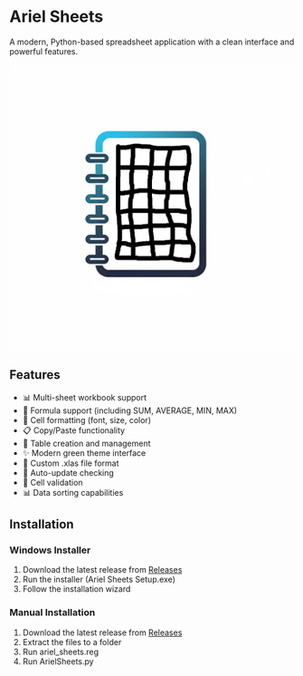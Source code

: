 # Ariel Sheets

A modern, Python-based spreadsheet application with a clean interface and powerful features.

![Ariel Sheets Logo](icon.jpg)

## Features

- 📊 Multi-sheet workbook support
- 📝 Formula support (including SUM, AVERAGE, MIN, MAX)
- 🎨 Cell formatting (font, size, color)
- 📋 Copy/Paste functionality
- 📑 Table creation and management
- ✨ Modern green theme interface
- 💾 Custom .xlas file format
- 🔄 Auto-update checking
- 📝 Cell validation
- 📊 Data sorting capabilities

## Installation

### Windows Installer
1. Download the latest release from [Releases](https://github.com/arielthegeek/Ariel-Sheets/releases)
2. Run the installer (Ariel Sheets Setup.exe)
3. Follow the installation wizard

### Manual Installation
1. Download the latest release from [Releases](https://github.com/arielthegeek/Ariel-Sheets/releases)
2. Extract the files to a folder
3. Run ariel_sheets.reg
4. Run ArielSheets.py
